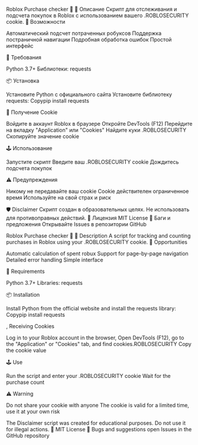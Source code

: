 Roblox Purchase checker 💸
📝 Описание
Скрипт для отслеживания и подсчета покупок в Roblox с использованием вашего .ROBLOSECURITY cookie.
🚀 Возможности

Автоматический подсчет потраченных робуксов
Поддержка постраничной навигации
Подробная обработка ошибок
Простой интерфейс

🔧 Требования

Python 3.7+
Библиотеки: requests

📦 Установка

Установите Python с официального сайта
Установите библиотеку requests:
Copypip install requests


🔑 Получение Cookie

Войдите в аккаунт Roblox в браузере
Откройте DevTools (F12)
Перейдите на вкладку "Application" или "Cookies"
Найдите куки .ROBLOSECURITY
Скопируйте значение cookie

🕹️ Использование

Запустите скрипт
Введите ваш .ROBLOSECURITY cookie
Дождитесь подсчета покупок

⚠️ Предупреждения

Никому не передавайте ваш cookie
Cookie действителен ограниченное время
Используйте на свой страх и риск

🛡️ Disclaimer
Скрипт создан в образовательных целях. Не использовать для противоправных действий.
📄 Лицензия
MIT License
🐛 Баги и предложения
Открывайте Issues в репозитории GitHub


Roblox Purchase checker 💸 📝 Description A script for tracking and counting purchases in Roblox using your .ROBLOSECURITY cookie. 🚀 Opportunities

Automatic calculation of spent robux Support for page-by-page navigation Detailed error handling Simple interface

🔧 Requirements

Python 3.7+ Libraries: requests

📦 Installation

Install Python from the official website and install the requests library: Copypip install requests

, Receiving Cookies

Log in to your Roblox account in the browser, Open DevTools (F12), go to the "Application" or "Cookies" tab, and find cookies.ROBLOSECURITY Copy the cookie value

🕹️ Use

Run the script and enter your .ROBLOSECURITY cookie Wait for the purchase count

⚠️ Warning

Do not share your cookie with anyone The cookie is valid for a limited time, use it at your own risk

The Disclaimer script was created for educational purposes. Do not use it for illegal actions. 📄 MIT License 🐛 Bugs and suggestions open Issues in the GitHub repository
